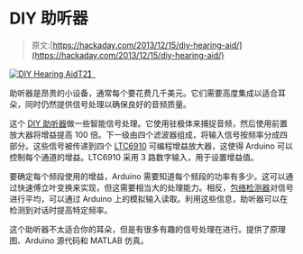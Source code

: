# DIY 助听器

> 原文:[https://hackaday.com/2013/12/15/diy-hearing-aid/](https://hackaday.com/2013/12/15/diy-hearing-aid/)

[![DIY Hearing Aid](../Images/ac513d7dfe80e6d70665f97cf4438710.png)T2】](http://hackaday.com/2013/12/15/diy-hearing-aid/hearingaid/)

助听器是昂贵的小设备，通常每个要花费几千美元。它们需要高度集成以适合耳朵，同时仍然提供信号处理以确保良好的音频质量。

这个 [DIY 助听器](http://www.instructables.com/id/Intelligent-Hearing-Aid/?ALLSTEPS)做一些智能信号处理。它使用驻极体来捕捉音频，然后使用前置放大器将增益提高 100 倍。下一级由四个滤波器组成，将输入信号按频率分成四部分。这些信号被传递到四个 [LTC6910](http://www.linear.com/product/LTC6910) 可编程增益放大器，这使得 Arduino 可以控制每个通道的增益。LTC6910 采用 3 路数字输入，用于设置增益值。

要确定每个频段使用的增益，Arduino 需要知道每个频段的功率有多少。这可以通过快速傅立叶变换来实现，但这需要相当大的处理能力。相反，[包络检测器](http://en.wikipedia.org/wiki/Envelope_detector)对信号进行平均，可以通过 Arduino 上的模拟输入读取。利用这些信息，助听器可以在检测到对话时提高特定频率。

这个助听器不太适合你的耳朵，但是有很多有趣的信号处理在进行。提供了原理图、Arduino 源代码和 MATLAB 仿真。